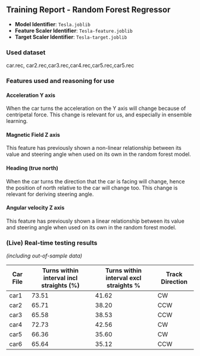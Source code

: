 ## Training Report - Random Forest Regressor

- **Model Identifier**: `Tesla.joblib`
- **Feature Scaler Identifier**: `Tesla-feature.joblib`
- **Target Scaler Identifier**: `Tesla-target.joblib`

### Used dataset
car.rec, car2.rec,car3.rec,car4.rec,car5.rec,car5.rec

### Features used and reasoning for use
#### Acceleration Y axis
When the car turns the acceleration on the Y axis will change because of centripetal force. This change is relevant for us, and especially in ensemble learning.

#### Magnetic Field Z axis
This feature has previously shown a non-linear relationship between its value and steering angle when used on its own in the random forest model. 

#### Heading (true north)
When the car turns the direction that the car is facing will change, hence the position of north relative to the car will change too. This change is relevant for deriving steering angle.

#### Angular velocity Z axis
This feature has previously shown a linear relationship between its value and steering angle when used on its own in the random forest model.

### (Live) Real-time testing results 
*(including out-of-sample data)*

| Car File | Turns within interval incl straights (%) | Turns within interval excl straights % | Track Direction |
|----------|------------------------------------------|----------------------------------------|-----------------|
| car1     | 73.51                                    | 41.62                                  | CW              |
| car2     | 65.71                                    | 38.20                                  | CCW             |
| car3     | 65.58                                    | 38.53                                  | CCW             |
| car4     | 72.73                                    | 42.56                                  | CW              |
| car5     | 66.36                                    | 35.60                                  | CW              |
| car6     | 65.64                                    | 35.12                                  | CCW             |


